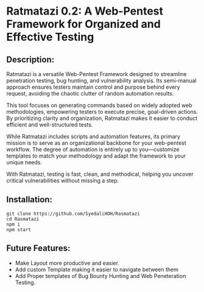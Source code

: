 
# Ratmatazi 0.2: A Web-Pentest Framework for Organized and Effective Testing

## Description:

Ratmatazi is a versatile Web-Pentest Framework designed to streamline penetration testing, bug hunting, and vulnerability analysis. Its semi-manual approach ensures testers maintain control and purpose behind every request, avoiding the chaotic clutter of random automation results.

This tool focuses on generating commands based on widely adopted web methodologies, empowering testers to execute precise, goal-driven actions. By prioritizing clarity and organization, Ratmatazi makes it easier to conduct efficient and well-structured tests.

While Ratmatazi includes scripts and automation features, its primary mission is to serve as an organizational backbone for your web-pentest workflow. The degree of automation is entirely up to you—customize templates to match your methodology and adapt the framework to your unique needs.

With Ratmatazi, testing is fast, clean, and methodical, helping you uncover critical vulnerabilities without missing a step.

## Installation:

```
git clone https://github.com/SyedaliHOH/Rasmatazi
cd Rasmatazi
npm i
npm start
```

## Future Features:

- Make Layout more productive and easier.
- Add custom Template making it easier to navigate between them
- Add Proper templates of Bug Bounty Hunting and Web Peneteration Testing.
